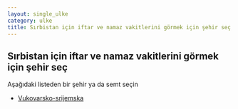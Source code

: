 ```yaml
---
layout: single_ulke
category: ulke
title: Sırbistan için iftar ve namaz vakitlerini görmek için şehir seç
---
```



## Sırbistan için iftar ve namaz vakitlerini görmek için şehir seç

Aşağıdaki listeden bir şehir ya da semt seçin


* [Vukovarsko-srijemska](/iftar.html?sehir=vukovarsko-srijemska&ulke=Sırbistan)
